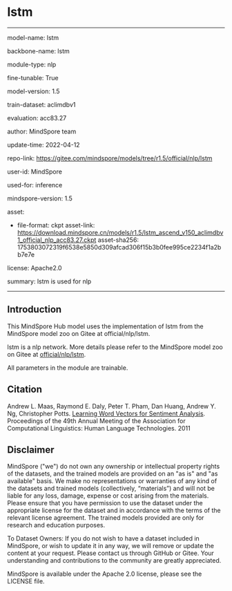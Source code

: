# lstm

---

model-name: lstm

backbone-name: lstm

module-type: nlp

fine-tunable: True

model-version: 1.5

train-dataset: aclimdbv1

evaluation: acc83.27

author: MindSpore team

update-time: 2022-04-12

repo-link: <https://gitee.com/mindspore/models/tree/r1.5/official/nlp/lstm>

user-id: MindSpore

used-for: inference

mindspore-version: 1.5

asset:

-
    file-format: ckpt
    asset-link: <https://download.mindspore.cn/models/r1.5/lstm_ascend_v150_aclimdbv1_official_nlp_acc83.27.ckpt>
    asset-sha256: 1753803072319f6538e5850d309afcad306f15b3b0fee995ce2234f1a2bb7e7e

license: Apache2.0

summary: lstm is used for nlp

---

## Introduction

This MindSpore Hub model uses the implementation of lstm from the MindSpore model zoo on Gitee at official/nlp/lstm.

lstm is a nlp network. More details please refer to the MindSpore model zoo on Gitee at [official/nlp/lstm](https://gitee.com/mindspore/models/blob/r1.5/official/nlp/lstm/README.md).

All parameters in the module are trainable.

## Citation

Andrew L. Maas, Raymond E. Daly, Peter T. Pham, Dan Huang, Andrew Y. Ng, Christopher Potts. [Learning Word Vectors for Sentiment Analysis](https://www.aclweb.org/anthology/P11-1015/). Proceedings of the 49th Annual Meeting of the Association for Computational Linguistics: Human Language Technologies. 2011

## Disclaimer

MindSpore ("we") do not own any ownership or intellectual property rights of the datasets, and the trained models are provided on an "as is" and "as available" basis. We make no representations or warranties of any kind of the datasets and trained models (collectively, “materials”) and will not be liable for any loss, damage, expense or cost arising from the materials. Please ensure that you have permission to use the dataset under the appropriate license for the dataset and in accordance with the terms of the relevant license agreement. The trained models provided are only for research and education purposes.

To Dataset Owners: If you do not wish to have a dataset included in MindSpore, or wish to update it in any way, we will remove or update the content at your request. Please contact us through GitHub or Gitee. Your understanding and contributions to the community are greatly appreciated.

MindSpore is available under the Apache 2.0 license, please see the LICENSE file.
